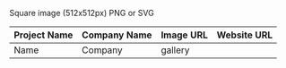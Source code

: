 Square image (512x512px) PNG or SVG

| Project Name | Company Name | Image URL | Website URL |
| ------------------------------ | ------------ | --------- | ----------  |
| Name | Company | gallery | |
